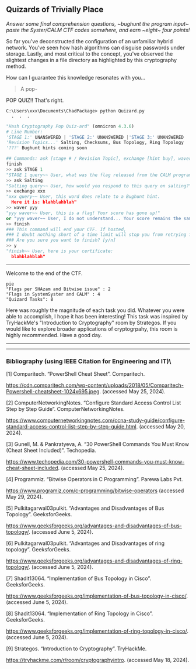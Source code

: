 ## Quizards of Trivially Place 
*Answer some final comprehension questions, ~bughunt the program input~ 
paste the Syster/CALM CTF codes somwhere, and earn ~eight~ four points!*

So far you've deconstructed the configuration of an unfamiliar hybrid network. You've seen how hash algorithms can disguise passwords under storage. Lastly, and most critical to the concept, you've observed the slightest changes in a file directory as highlighted by this cryptography method.

How can I guarantee this knowledge resonates with you...
> A pop-

POP QUIZ!! That's right.
```
C:\Users\xxx\Documents\ChadPackage> python Quizard.py
  .  .  .
```
```python
"Hash Cryptography Pop Quiz-ard" (omnicron 4.3.6)
# Line Number: 
'STAGE 1:' UNANSWERED | 'STAGE 2:' UNANSWERED |'STAGE 3:' UNANSWERED
'Revision Topics...' Salting, Checksums, Bus Topology, Ring Topology
'???' Bughunt hints coming soon

## Commands: ask [stage # / Revision Topic], exchange [hint buy], waver [attempt random flags]
finish
>> ask STAGE 1
"STAGE 1 query~~ User, what was the flag released from the CALM program?"
>> ask Salting
"Salting query~~ User, how would you respond to this query on salting?"
>> exchange xxx
"xxx query~~ User, this word does relate to a Bughunt hint.
  Here it is: blahblahblah"
>> waver yyy
"yyy waver~~ User, this is a flag! Your score has gone up!"
or "yyy waver~~ User, I do not understand... Your score remains the same."
>> finish
### This command will end your CTF. If hosted,
### I doubt nothing short of a time limit will stop you from retrying for a better score..!
### Are you sure you want to finish? [y/n]
>> y
"finish~~ User, here is your certificate:
  blahblahblah"
```
***
Welcome to the end of the CTF.
```mermaid
pie
"Flags per SHAzam and Bitwise issue" : 2
"Flags in SystemSyster and CALM" : 4
"Quizard Tasks": 8
```

Here was roughly the magnitude of each task you did. Whatever you were able to accomplish, I hope it has been interesting!
This task was inspired by TryHackMe's "Introduction to Cryptography" room by Strategos. If you would like to explore broader applications of cryptogrpahy, this room is highly recommended.
Have a good day.
***
***
### Bibliography (using IEEE Citation for Engineering and IT)\
[1] Comparitech. “PowerShell Cheat Sheet”. Comparitech. 

https://cdn.comparitech.com/wp-content/uploads/2018/05/Comparitech-Powershell-cheatsheet-1024x695.jpeg. (accessed May 25, 2024).

[2] ComputerNetworkingNotes. “Configure Standard Access Control List Step by Step Guide”. ComputerNetworkingNotes.

https://www.computernetworkingnotes.com/ccna-study-guide/configure-standard-access-control-list-step-by-step-guide.html. (accessed May 20, 2024).

[3] Gunell, M. & Pankratyeva, A. “30 PowerShell Commands You Must Know (Cheat Sheet Included)”. Techopedia. 

https://www.techopedia.com/30-powershell-commands-you-must-know-cheat-sheet-included. (accessed May 25, 2024).

[4] Programmiz. “Bitwise Operators in C Programming”. Parewa Labs Pvt. 

https://www.programiz.com/c-programming/bitwise-operators (accessed May 29, 2024).

[5] Pulkitagarwal03pulkit. “Advantages and Disadvantages of Bus Topology”. GeeksforGeeks. 

https://www.geeksforgeeks.org/advantages-and-disadvantages-of-bus-topology/. (accessed June 5, 2024).

[6] Pulkitagarwal03pulkit. “Advantages and Disadvantages of ring topology”. GeeksforGeeks. 

https://www.geeksforgeeks.org/advantages-and-disadvantages-of-ring-topology/. (accessed June 5, 2024).

[7] Shadit13064. “Implementation of Bus Topology in Cisco”. GeeksforGeeks. 

https://www.geeksforgeeks.org/implementation-of-bus-topology-in-cisco/. (accessed June 5, 2024).

[8] Shadit13064. “Implementation of Ring Topology in Cisco”. GeeksforGeeks. 

https://www.geeksforgeeks.org/implementation-of-ring-topology-in-cisco/. (accessed June 5, 2024).

[9] Strategos. “Introduction to Cryptography”. TryHackMe.

https://tryhackme.com/r/room/cryptographyintro. (accessed May 18, 2024).
